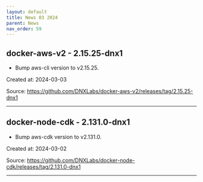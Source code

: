 ```yaml
---
layout: default
title: News 03 2024
parent: News
nav_order: 59
---
```




## docker-aws-v2 - 2.15.25-dnx1
- Bump aws-cli version to v2.15.25.

Created at: 2024-03-03

<!-- TODO: Include source link to the version tag -->
Source: https://github.com/DNXLabs/docker-aws-v2/releases/tag/2.15.25-dnx1

---


## docker-node-cdk - 2.131.0-dnx1
- Bump aws-cdk version to v2.131.0.

Created at: 2024-03-02

<!-- TODO: Include source link to the version tag -->
Source: https://github.com/DNXLabs/docker-node-cdk/releases/tag/2.131.0-dnx1

---

